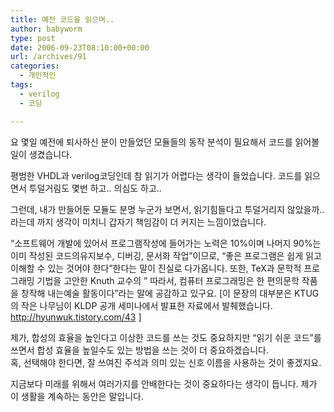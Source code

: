 ```yaml
---
title: 예전 코드을 읽으며..
author: babyworm
type: post
date: 2006-09-23T08:10:00+00:00
url: /archives/91
categories:
  - 개인적인
tags:
  - verilog
  - 코딩

---
```

요 몇일 예전에 퇴사하신 분이 만들었던 모듈들의 동작 분석이 필요해서 코드를 읽어볼 일이 생겼습니다. 

평범한 VHDL과 verilog코딩인데 참 읽기가 어렵다는 생각이 들었습니다. 코드를 읽으면서 투덜거림도 몇번 하고.. 의심도 하고.. 

그런데, 내가 만들어둔 모듈도 분명 누군가 보면서, 읽기힘들다고 투덜거리지 않았을까.. 라는데 까지 생각이 미치니 갑자기 책임감이 더 커지는 느낌이었습니다. 

&#8220;소프트웨어 개발에 있어서 프로그램작성에 들어가는 노력은 10%이며 나머지 90%는 이미 작성된 코드의유지보수, 디버깅, 문서화 작업&#8221;이므로, &#8220;좋은 프로그램은 쉽게 읽고 이해할 수 있는 것어야 한다&#8221;한다는 말이 진실로 다가옵니다. 또한, TeX과 문학적 프로그래밍 기법을 고안한 Knuth 교수의 &#8221; 따라서, 컴퓨터 프로그래밍은 한 편의문학 작품을 창작해 내는예술 활동이다&#8221;라는 말에 공감하고 있구요. [이 문장의 대부분은 KTUG의 작은 나무님이 KLDP 공개 세미나에서 발표한 자료에서 발췌했습니다. <http://hyunwuk.tistory.com/43> ] 

제가, 합성의 효율을 높인다고 이상한 코드를 쓰는 것도 중요하지만 &#8220;읽기 쉬운 코드&#8221;를 쓰면서 합성 효율을 높일수도 있는 방법을 쓰는 것이 더 중요하겠습니다.  
혹, 선택해야 한다면, 잘 쓰여진 주석과 의미 있는 신호 이름을 사용하는 것이 좋겠지요. 

지금보다 미래를 위해서 여러가지를 안배한다는 것이 중요하다는 생각이 듭니다. 제가 이 생활을 계속하는 동안은 말입니다.